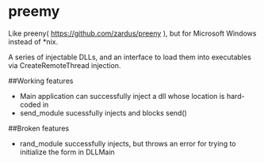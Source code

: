 # preemy

Like preeny( https://github.com/zardus/preeny ), but for Microsoft Windows instead of *nix.

A series of injectable DLLs, and an interface to load them into executables via CreateRemoteThread injection.


##Working features
* Main application can successfully inject a dll whose location is hard-coded in
* send_module sucessfully injects and blocks send()

##Broken features
* rand_module successfully injects, but throws an error for trying to initialize the form in DLLMain